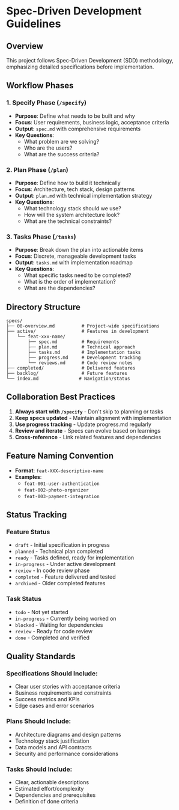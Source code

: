 # Spec-Driven Development Guidelines

## Overview
This project follows Spec-Driven Development (SDD) methodology, emphasizing detailed specifications before implementation.

## Workflow Phases

### 1. Specify Phase (`/specify`)
- **Purpose**: Define what needs to be built and why
- **Focus**: User requirements, business logic, acceptance criteria
- **Output**: `spec.md` with comprehensive requirements
- **Key Questions**: 
  - What problem are we solving?
  - Who are the users?
  - What are the success criteria?

### 2. Plan Phase (`/plan`)
- **Purpose**: Define how to build it technically
- **Focus**: Architecture, tech stack, design patterns
- **Output**: `plan.md` with technical implementation strategy
- **Key Questions**:
  - What technology stack should we use?
  - How will the system architecture look?
  - What are the technical constraints?

### 3. Tasks Phase (`/tasks`)
- **Purpose**: Break down the plan into actionable items
- **Focus**: Discrete, manageable development tasks
- **Output**: `tasks.md` with implementation roadmap
- **Key Questions**:
  - What specific tasks need to be completed?
  - What is the order of implementation?
  - What are the dependencies?

## Directory Structure

```
specs/
├── 00-overview.md          # Project-wide specifications
├── active/                 # Features in development
│   └── feat-xxx-name/
│       ├── spec.md         # Requirements
│       ├── plan.md         # Technical approach
│       ├── tasks.md        # Implementation tasks
│       ├── progress.md     # Development tracking
│       └── reviews.md      # Code review notes
├── completed/              # Delivered features
├── backlog/                # Future features
└── index.md               # Navigation/status
```

## Collaboration Best Practices

1. **Always start with `/specify`** - Don't skip to planning or tasks
2. **Keep specs updated** - Maintain alignment with implementation
3. **Use progress tracking** - Update progress.md regularly
4. **Review and iterate** - Specs can evolve based on learnings
5. **Cross-reference** - Link related features and dependencies

## Feature Naming Convention

- **Format**: `feat-XXX-descriptive-name`
- **Examples**: 
  - `feat-001-user-authentication`
  - `feat-002-photo-organizer`
  - `feat-003-payment-integration`

## Status Tracking

### Feature Status
- `draft` - Initial specification in progress
- `planned` - Technical plan completed
- `ready` - Tasks defined, ready for implementation
- `in-progress` - Under active development
- `review` - In code review phase
- `completed` - Feature delivered and tested
- `archived` - Older completed features

### Task Status
- `todo` - Not yet started
- `in-progress` - Currently being worked on
- `blocked` - Waiting for dependencies
- `review` - Ready for code review
- `done` - Completed and verified

## Quality Standards

### Specifications Should Include:
- Clear user stories with acceptance criteria
- Business requirements and constraints
- Success metrics and KPIs
- Edge cases and error scenarios

### Plans Should Include:
- Architecture diagrams and design patterns
- Technology stack justification
- Data models and API contracts
- Security and performance considerations

### Tasks Should Include:
- Clear, actionable descriptions
- Estimated effort/complexity
- Dependencies and prerequisites
- Definition of done criteria

